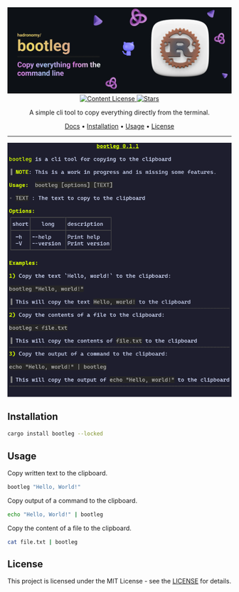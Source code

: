 <div align="center">
  <img src="/.github/images/github-header-image.webp" alt="GitHub Header Image" width="auto" />
  
  <!-- MIT License -->
  <a href="https://github.com/hadronomy/bootleg/blob/main/LICENSE.txt">
    <img
      alt="Content License"
      src="https://img.shields.io/github/license/hadronomy/bootleg?style=for-the-badge&logo=starship&color=ee999f&logoColor=D9E0EE&labelColor=302D41"
    />
  </a>

  <!-- GitHub Repo Stars -->
  <a href="https://github.com/hadronomy/bootleg/stargazers">
    <img
      alt="Stars"
      src="https://img.shields.io/github/stars/hadronomy/bootleg?style=for-the-badge&logo=starship&color=c69ff5&logoColor=D9E0EE&labelColor=302D41"
    />
  </a>
  <p></p>
  <span>
    A simple cli tool to copy everything directly from the terminal.
  </span>
  <p></p>
  <a href="#docs">Docs</a> •
  <a href="#build">Installation</a> •
  <a href="#usage">Usage</a> •
  <a href="#license">License</a>
  <hr />

</div>



![the help flag output](.github/images/help.png)

</div>

## Installation

```bash
cargo install bootleg --locked
```

## Usage

Copy written text to the clipboard.

```bash
bootleg "Hello, World!"
```

Copy output of a command to the clipboard.

```bash
echo "Hello, World!" | bootleg
```

Copy the content of a file to the clipboard.

```bash
cat file.txt | bootleg
```

## License

This project is licensed under the MIT License - see the [LICENSE](LICENSE) for details.
